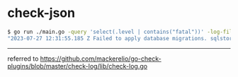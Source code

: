 # check-json

``` sh
$ go run ./main.go -query 'select(.level | contains("fatal"))' -log-file testdata/test.log  -output '.timestamp+" "+.msg+" "+.caller' -no-state
"2023-07-27 12:31:55.185 Z Failed to apply database migrations. sqlstore/store.go:173"
```

---

referred to https://github.com/mackerelio/go-check-plugins/blob/master/check-log/lib/check-log.go
